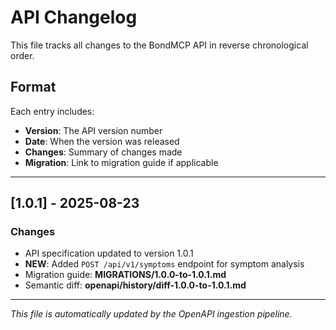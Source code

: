 # API Changelog

This file tracks all changes to the BondMCP API in reverse chronological order.

## Format

Each entry includes:
- **Version**: The API version number
- **Date**: When the version was released
- **Changes**: Summary of changes made
- **Migration**: Link to migration guide if applicable

---

## [1.0.1] - 2025-08-23

### Changes
- API specification updated to version 1.0.1
- **NEW**: Added `POST /api/v1/symptoms` endpoint for symptom analysis
- Migration guide: **MIGRATIONS/1.0.0-to-1.0.1.md** 
- Semantic diff: **openapi/history/diff-1.0.0-to-1.0.1.md** 


---

*This file is automatically updated by the OpenAPI ingestion pipeline.*